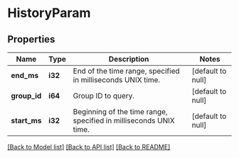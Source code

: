 # HistoryParam

## Properties
Name | Type | Description | Notes
------------ | ------------- | ------------- | -------------
**end_ms** | **i32** | End of the time range, specified in milliseconds UNIX time. | [default to null]
**group_id** | **i64** | Group ID to query. | [default to null]
**start_ms** | **i32** | Beginning of the time range, specified in milliseconds UNIX time. | [default to null]

[[Back to Model list]](../README.md#documentation-for-models) [[Back to API list]](../README.md#documentation-for-api-endpoints) [[Back to README]](../README.md)



